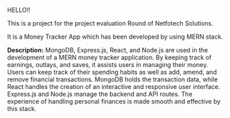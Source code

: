 HELLO!!

This is a project for the project evaluation Round of Netfotech Solutions.

It is a Money Tracker App which has been developed by using MERN stack.

**Description:** MongoDB, Express.js, React, and Node.js are used in the development of a MERN money tracker 
application. By keeping track of earnings, outlays, and saves, it assists users in managing their money. 
Users can keep track of their spending habits as well as add, amend, and remove financial transactions. 
MongoDB holds the transaction data, while React handles the creation of an interactive and responsive user 
interface. Express.js and Node.js manage the backend and API routes. The experience of handling personal 
finances is made smooth and effective by this stack.
